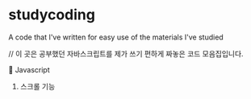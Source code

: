 # studycoding
A code that I've written for easy use of the materials I've studied

// 이 곳은 공부했던 자바스크립트를 제가 쓰기 편하게 짜놓은 코드 모음집입니다.

💛 Javascript

1. 스크롤 기능
